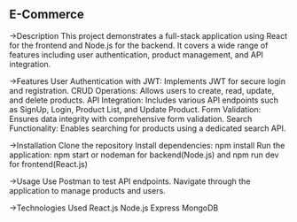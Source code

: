 ## E-Commerce

->Description
This project demonstrates a full-stack application using React for the frontend and Node.js for the backend. It covers a wide range of features including user authentication, product management, and API integration.

->Features
User Authentication with JWT: Implements JWT for secure login and registration.
CRUD Operations: Allows users to create, read, update, and delete products.
API Integration: Includes various API endpoints such as SignUp, Login, Product List, and Update Product.
Form Validation: Ensures data integrity with comprehensive form validation.
Search Functionality: Enables searching for products using a dedicated search API.


->Installation
Clone the repository
Install dependencies: npm install
Run the application: npm start or nodeman for backend(Node.js) and npm run dev for frontend(React.js)


->Usage
Use Postman to test API endpoints.
Navigate through the application to manage products and users.


->Technologies Used
React.js
Node.js
Express
MongoDB
